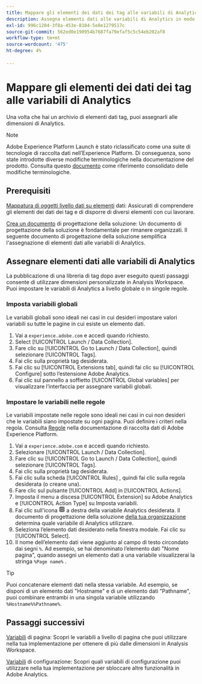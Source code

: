 ```yaml
---
title: Mappare gli elementi dei dati dei tag alle variabili di Analytics
description: Assegna elementi dati alle variabili di Analytics in modo da poterli utilizzare come dimensioni in Analysis Workspace.
exl-id: 996c1204-3f8a-453e-8104-5e8e1279517c
source-git-commit: 562ed0e190954b7687fa79efaf5c5c54eb202af8
workflow-type: tm+mt
source-wordcount: '475'
ht-degree: 4%

---
```


# Mappare gli elementi dei dati dei tag alle variabili di Analytics

Una volta che hai un archivio di elementi dati tag, puoi assegnarli alle dimensioni di Analytics.

>[!NOTE]
>Adobe Experience Platform Launch è stato riclassificato come una suite di tecnologie di raccolta dati nell’Experience Platform. Di conseguenza, sono state introdotte diverse modifiche terminologiche nella documentazione del prodotto. Consulta questo [documento](https://experienceleague.adobe.com/docs/experience-platform/tags/term-updates.html?lang=en) come riferimento consolidato delle modifiche terminologiche.

## Prerequisiti

[Mappatura di oggetti livello dati su elementi](layer-to-elements.md) dati: Assicurati di comprendere gli elementi dei dati dei tag e di disporre di diversi elementi con cui lavorare.

[Crea un documento](../prepare/solution-design.md) di progettazione della soluzione: Un documento di progettazione della soluzione è fondamentale per rimanere organizzati. Il seguente documento di progettazione della soluzione semplifica l&#39;assegnazione di elementi dati alle variabili di Analytics.

## Assegnare elementi dati alle variabili di Analytics

La pubblicazione di una libreria di tag dopo aver eseguito questi passaggi consente di utilizzare dimensioni personalizzate in Analysis Workspace. Puoi impostare le variabili di Analytics a livello globale o in singole regole.

### Imposta variabili globali

Le variabili globali sono ideali nei casi in cui desideri impostare valori variabili su tutte le pagine in cui esiste un elemento dati.

1. Vai a `experience.adobe.com` e accedi quando richiesto.
1. Select [!UICONTROL Launch / Data Collection].
1. Fare clic su [!UICONTROL Go to Launch / Data Collection], quindi selezionare [!UICONTROL Tags].
1. Fai clic sulla proprietà tag desiderata.
1. Fai clic su [!UICONTROL Extensions tab], quindi fai clic su [!UICONTROL Configure] sotto l’estensione Adobe Analytics.
1. Fai clic sul pannello a soffietto [!UICONTROL Global variables] per visualizzare l’interfaccia per assegnare variabili globali.

### Impostare le variabili nelle regole

Le variabili impostate nelle regole sono ideali nei casi in cui non desideri che le variabili siano impostate su ogni pagina. Puoi definire i criteri nella regola. Consulta [Regole](https://experienceleague.adobe.com/docs/experience-platform/tags/ui/rules.html) nella documentazione di raccolta dati di Adobe Experience Platform.

1. Vai a `experience.adobe.com` e accedi quando richiesto.
1. Selezionare [!UICONTROL Launch / Data Collection].
1. Fare clic su [!UICONTROL Go to Launch / Data Collection], quindi selezionare [!UICONTROL Tags].
1. Fai clic sulla proprietà tag desiderata.
1. Fai clic sulla scheda [!UICONTROL Rules] , quindi fai clic sulla regola desiderata (o creane una).
1. Fare clic sul pulsante [!UICONTROL Add] in [!UICONTROL Actions].
1. Imposta il menu a discesa [!UICONTROL Extension] su Adobe Analytics e [!UICONTROL Action Type] su Imposta variabili.
1. Fai clic sull&#39;icona ![Elemento dati](assets/data-element.png) a destra della variabile Analytics desiderata. Il documento di progettazione della soluzione [della tua organizzazione](../prepare/solution-design.md) determina quale variabile di Analytics utilizzare.
1. Seleziona l’elemento dati desiderato nella finestra modale. Fai clic su [!UICONTROL Select].
1. Il nome dell’elemento dati viene aggiunto al campo di testo circondato dai segni `%`. Ad esempio, se hai denominato l’elemento dati &quot;Nome pagina&quot;, quando assegni un elemento dati a una variabile visualizzerai la stringa `%Page name%` .

>[!TIP]
>
>Puoi concatenare elementi dati nella stessa variabile. Ad esempio, se disponi di un elemento dati &quot;Hostname&quot; e di un elemento dati &quot;Pathname&quot;, puoi combinare entrambi in una singola variabile utilizzando `%Hostname%%Pathname%`.

## Passaggi successivi

[Variabili](../vars/page-vars/page-variables.md) di pagina: Scopri le variabili a livello di pagina che puoi utilizzare nella tua implementazione per ottenere di più dalle dimensioni in Analysis Workspace.

[Variabili](../vars/config-vars/configuration-variables.md) di configurazione: Scopri quali variabili di configurazione puoi utilizzare nella tua implementazione per sbloccare altre funzionalità in Adobe Analytics.
